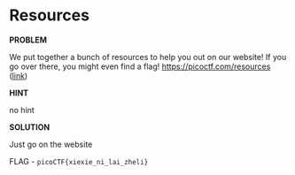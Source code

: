 # Resources

__PROBLEM__

We put together a bunch of resources to help you out on our website! If you go over there, you might even find a flag! https://picoctf.com/resources ([link](https://picoctf.com/resources))

__HINT__

no hint

__SOLUTION__

Just go on the website

FLAG - `picoCTF{xiexie_ni_lai_zheli}`
